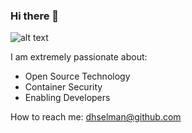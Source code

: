 ### Hi there 👋

<!--
**dhselman/dhselman** is a ✨ _special_ ✨ repository because its `README.md` (this file) appears on your GitHub profile.

Here are some ideas to get you started:

- 🔭 I’m currently working on ...
- 🌱 I’m currently learning ...
- 👯 I’m looking to collaborate on ...
- 🤔 I’m looking for help with ...
- 💬 Ask me about ...
- 📫 How to reach me: ...
- 😄 Pronouns: ...
- ⚡ Fun fact: ...
-->

![alt text](https://octodex.github.com/images/red-polo.png)

I am extremely passionate about: 

- Open Source Technology
- Container Security
- Enabling Developers

How to reach me: dhselman@github.com
